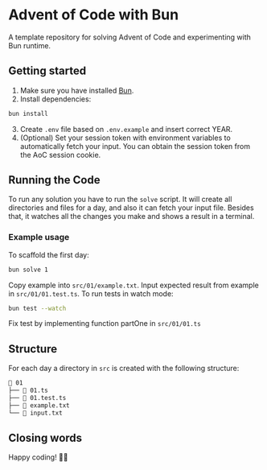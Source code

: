 # Advent of Code with Bun
A template repository for solving Advent of Code and experimenting with Bun runtime.

## Getting started
1. Make sure you have installed [Bun](https://bun.sh/docs/installation#installing).
2. Install dependencies:
```bash
bun install
```
3. Create `.env` file based on `.env.example` and insert correct YEAR.
4. (Optional) Set your session token with environment variables to automatically fetch your input. You can obtain the session token from the AoC session cookie.

## Running the Code
To run any solution you have to run the `solve` script. It will create all directories and files for a day, and also it can fetch your input file. Besides that, it watches all the changes you make and shows a result in a terminal.

### Example usage
To scaffold the first day:
```bash
bun solve 1
```
Copy example into `src/01/example.txt`.
Input expected result from example in `src/01/01.test.ts`.
To run tests in watch mode:
```bash
bun test --watch
```
Fix test by implementing function partOne in `src/01/01.ts`

## Structure
For each day a directory in `src` is created with the following structure:
```bash
📂 01
├── 📜 01.ts
├── 📜 01.test.ts
├── 📜 example.txt
└── 📜 input.txt
```
## Closing words
Happy coding! 🎄✨
